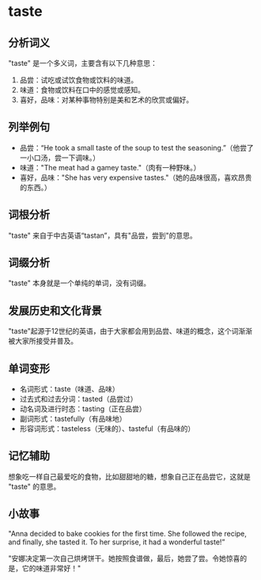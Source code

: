 # taste

## 分析词义

  

"taste" 是一个多义词，主要含有以下几种意思：

  

1.  品尝：试吃或试饮食物或饮料的味道。
2.  味道：食物或饮料在口中的感觉或感知。
3.  喜好，品味：对某种事物特别是美和艺术的欣赏或偏好。

  

## 列举例句

  

*   品尝：“He took a small taste of the soup to test the seasoning.”（他尝了一小口汤，尝一下调味。）
*   味道："The meat had a gamey taste."（肉有一种野味。）
*   喜好，品味："She has very expensive tastes."（她的品味很高，喜欢昂贵的东西。）

  

## 词根分析

  

"taste" 来自于中古英语“tastan”，具有"品尝，尝到"的意思。

  

## 词缀分析

  

"taste" 本身就是一个单纯的单词，没有词缀。

  

## 发展历史和文化背景

  

"taste"起源于12世纪的英语，由于大家都会用到品尝、味道的概念，这个词渐渐被大家所接受并普及。

  

## 单词变形

  

*   名词形式：taste（味道、品味）
*   过去式和过去分词：tasted（品尝过）
*   动名词及进行时态：tasting（正在品尝）
*   副词形式：tastefully（有品味地）
*   形容词形式：tasteless（无味的）、tasteful（有品味的）

  

## 记忆辅助

  

想象吃一样自己最爱吃的食物，比如甜甜地的糖，想象自己正在品尝它，这就是 "taste" 的意思。

  

## 小故事

  

"Anna decided to bake cookies for the first time. She followed the recipe, and finally, she tasted it. To her surprise, it had a wonderful taste!”

  

"安娜决定第一次自己烘烤饼干。她按照食谱做，最后，她尝了尝。令她惊喜的是，它的味道非常好！"
